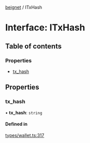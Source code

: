 [beignet](../README.md) / ITxHash

# Interface: ITxHash

## Table of contents

### Properties

- [tx\_hash](ITxHash.md#tx_hash)

## Properties

### tx\_hash

• **tx\_hash**: `string`

#### Defined in

[types/wallet.ts:317](https://github.com/synonymdev/beignet/blob/05d5011/src/types/wallet.ts#L317)
